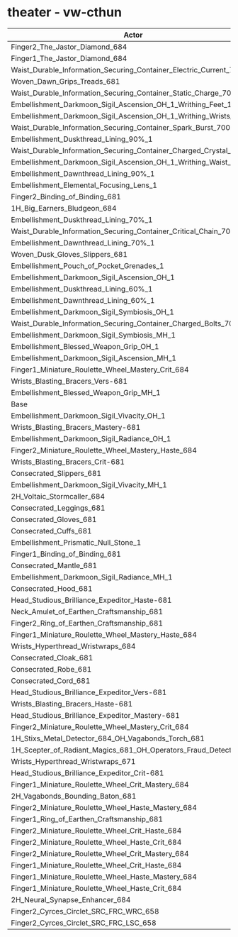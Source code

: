 # theater - vw-cthun
| Actor | DPS | Increase |
|---|:---:|:---:|
|Finger2_The_Jastor_Diamond_684|2617558|1.16%|
|Finger1_The_Jastor_Diamond_684|2612225|0.95%|
|Waist_Durable_Information_Securing_Container_Electric_Current_700|2611205|0.91%|
|Woven_Dawn_Grips_Treads_681|2611051|0.91%|
|Waist_Durable_Information_Securing_Container_Static_Charge_700|2609532|0.85%|
|Embellishment_Darkmoon_Sigil_Ascension_OH_1_Writhing_Feet_1|2607482|0.77%|
|Embellishment_Darkmoon_Sigil_Ascension_OH_1_Writhing_Wrists_1|2607394|0.77%|
|Waist_Durable_Information_Securing_Container_Spark_Burst_700|2602634|0.58%|
|Embellishment_Duskthread_Lining_90%_1|2602594|0.58%|
|Waist_Durable_Information_Securing_Container_Charged_Crystal_700|2602528|0.58%|
|Embellishment_Darkmoon_Sigil_Ascension_OH_1_Writhing_Waist_1|2602412|0.57%|
|Embellishment_Dawnthread_Lining_90%_1|2601673|0.55%|
|Embellishment_Elemental_Focusing_Lens_1|2600868|0.51%|
|Finger2_Binding_of_Binding_681|2599837|0.47%|
|1H_Big_Earners_Bludgeon_684|2599756|0.47%|
|Embellishment_Duskthread_Lining_70%_1|2598137|0.41%|
|Waist_Durable_Information_Securing_Container_Critical_Chain_700|2597716|0.39%|
|Embellishment_Dawnthread_Lining_70%_1|2596476|0.34%|
|Woven_Dusk_Gloves_Slippers_681|2596473|0.34%|
|Embellishment_Pouch_of_Pocket_Grenades_1|2595365|0.30%|
|Embellishment_Darkmoon_Sigil_Ascension_OH_1|2594942|0.29%|
|Embellishment_Duskthread_Lining_60%_1|2594767|0.28%|
|Embellishment_Dawnthread_Lining_60%_1|2594759|0.28%|
|Embellishment_Darkmoon_Sigil_Symbiosis_OH_1|2594677|0.28%|
|Waist_Durable_Information_Securing_Container_Charged_Bolts_700|2593440|0.23%|
|Embellishment_Darkmoon_Sigil_Symbiosis_MH_1|2591994|0.17%|
|Embellishment_Blessed_Weapon_Grip_OH_1|2590938|0.13%|
|Embellishment_Darkmoon_Sigil_Ascension_MH_1|2590465|0.11%|
|Finger1_Miniature_Roulette_Wheel_Mastery_Crit_684|2588694|0.04%|
|Wrists_Blasting_Bracers_Vers-681|2587790|0.01%|
|Embellishment_Blessed_Weapon_Grip_MH_1|2587669|0.00%|
|Base|2587559|0.00%|
|Embellishment_Darkmoon_Sigil_Vivacity_OH_1|2587092|-0.02%|
|Wrists_Blasting_Bracers_Mastery-681|2586603|-0.04%|
|Embellishment_Darkmoon_Sigil_Radiance_OH_1|2586577|-0.04%|
|Finger2_Miniature_Roulette_Wheel_Mastery_Haste_684|2585419|-0.08%|
|Wrists_Blasting_Bracers_Crit-681|2584926|-0.10%|
|Consecrated_Slippers_681|2584777|-0.11%|
|Embellishment_Darkmoon_Sigil_Vivacity_MH_1|2584630|-0.11%|
|2H_Voltaic_Stormcaller_684|2584600|-0.11%|
|Consecrated_Leggings_681|2584326|-0.12%|
|Consecrated_Gloves_681|2583998|-0.14%|
|Consecrated_Cuffs_681|2583952|-0.14%|
|Embellishment_Prismatic_Null_Stone_1|2583932|-0.14%|
|Finger1_Binding_of_Binding_681|2583778|-0.15%|
|Consecrated_Mantle_681|2583724|-0.15%|
|Embellishment_Darkmoon_Sigil_Radiance_MH_1|2583377|-0.16%|
|Consecrated_Hood_681|2582994|-0.18%|
|Head_Studious_Brilliance_Expeditor_Haste-681|2582984|-0.18%|
|Neck_Amulet_of_Earthen_Craftsmanship_681|2582603|-0.19%|
|Finger2_Ring_of_Earthen_Craftsmanship_681|2582456|-0.20%|
|Finger1_Miniature_Roulette_Wheel_Mastery_Haste_684|2582376|-0.20%|
|Wrists_Hyperthread_Wristwraps_684|2582234|-0.21%|
|Consecrated_Cloak_681|2581993|-0.22%|
|Consecrated_Robe_681|2581319|-0.24%|
|Consecrated_Cord_681|2581075|-0.25%|
|Head_Studious_Brilliance_Expeditor_Vers-681|2580854|-0.26%|
|Wrists_Blasting_Bracers_Haste-681|2580692|-0.27%|
|Head_Studious_Brilliance_Expeditor_Mastery-681|2580204|-0.28%|
|Finger2_Miniature_Roulette_Wheel_Mastery_Crit_684|2579976|-0.29%|
|1H_Stixs_Metal_Detector_684_OH_Vagabonds_Torch_681|2579546|-0.31%|
|1H_Scepter_of_Radiant_Magics_681_OH_Operators_Fraud_Detector_684|2575594|-0.46%|
|Wrists_Hyperthread_Wristwraps_671|2575446|-0.47%|
|Head_Studious_Brilliance_Expeditor_Crit-681|2575223|-0.48%|
|Finger1_Miniature_Roulette_Wheel_Crit_Mastery_684|2569601|-0.69%|
|2H_Vagabonds_Bounding_Baton_681|2568557|-0.73%|
|Finger2_Miniature_Roulette_Wheel_Haste_Mastery_684|2567253|-0.78%|
|Finger1_Ring_of_Earthen_Craftsmanship_681|2564435|-0.89%|
|Finger2_Miniature_Roulette_Wheel_Crit_Haste_684|2563050|-0.95%|
|Finger2_Miniature_Roulette_Wheel_Haste_Crit_684|2562831|-0.96%|
|Finger2_Miniature_Roulette_Wheel_Crit_Mastery_684|2561310|-1.01%|
|Finger1_Miniature_Roulette_Wheel_Crit_Haste_684|2559201|-1.10%|
|Finger1_Miniature_Roulette_Wheel_Haste_Mastery_684|2547202|-1.56%|
|Finger1_Miniature_Roulette_Wheel_Haste_Crit_684|2541592|-1.78%|
|2H_Neural_Synapse_Enhancer_684|2527188|-2.33%|
|Finger2_Cyrces_Circlet_SRC_FRC_WRC_658|2349254|-9.21%|
|Finger2_Cyrces_Circlet_SRC_FRC_LSC_658|2348876|-9.22%|

